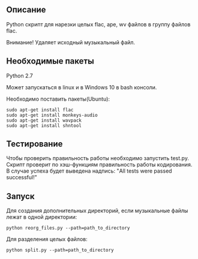 ## Описание
Python скрипт для нарезки целых flac, ape, wv файлов в группу файлов flac.

Внимание!
Удаляет исходный музыкальный файл.

## Необходимые пакеты
Python 2.7

Может запускаться в linux и в Windows 10 в bash консоли.

Необходимо поставить пакеты(Ubuntu):

    sudo apt-get install flac
    sudo apt-get install monkeys-audio
    sudo apt-get install wavpack
    sudo apt-get install shntool

## Тестирование

Чтобы проверить правильность работы необходимо запустить test.py.
Скрипт проверит по хэш-функциям правильность работы кодирования.
В случае успеха будет выведена надпись:
"All tests were passed successful!"

## Запуск

Для создания дополнительных директорий, если музыкальные файлы лежат в одной директории:

    python reorg_files.py --path=path_to_directory

Для разделения целых файлов:
    
    python split.py --path=path_to_directory
 